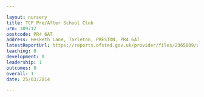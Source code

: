```yaml
---

layout: nursery
title: TCP Pre/After School Club
urn: 309712
postcode: PR4 6AT
address: Hesketh Lane, Tarleton, PRESTON, PR4 6AT
latestReportUrl: https://reports.ofsted.gov.uk/provider/files/2365809/urn/309712.pdf
teaching: 0
development: 0
leadership: 1
outcomes: 0
overall: 1
date: 25/03/2014

---
```

